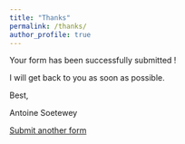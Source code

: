 ```yaml
---
title: "Thanks"
permalink: /thanks/
author_profile: true
---
```


<div class="button-container">
    <a id="theme-toggle" onclick="modeSwitcher()" class="theme-toggle-button"></a>
  </div>

Your form has been successfully submitted !

I will get back to you as soon as possible.

Best,

Antoine Soetewey

[Submit another form](https://www.antoinesoetewey.com/contact/)